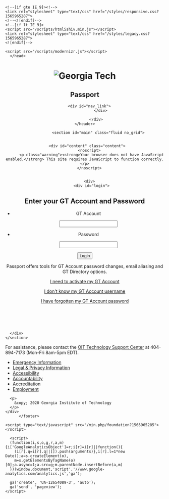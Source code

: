 <!doctype html>
<html lang="en">
  <head>
    <meta charset="utf-8" />
    <meta name="viewport" content="width=device-width, initial-scale=1">
    <title>Georgia Tech :: Account Management :: Passport</title>
    <meta http-equiv="X-UA-Compatible" content="IE=edge">
    <link rel="shortcut icon" href="/images/favicon.ico">
    <!--<meta http-equiv="Content-Style-Type" content="text/css"> -->

    <!--[if gte IE 9]><!-->
    <link rel="stylesheet" type="text/css" href="/styles/responsive.css?1565965287">
    <!--<![endif]-->
    <!--[if lt IE 9]>
    <script src="/scripts/html5shiv.min.js"></script>
    <link rel="stylesheet" type="text/css" href="/styles/legacy.css?1565965287">
    <![endif]-->

    <script src="/scripts/modernizr.js"></script>
      </head>

  <body>

  <p class="readeronly">
      </p>

  <div id="prefooter">
    <header>
      <div id="identity">
                <h1 id="gt-logo" class="">
          <img src="/Login/Images/logo-gt.png" alt="Georgia Tech" />
        </h1>
                <h2 id="site-title">
          Passport
        </h2>
      </div>
      <div id="mobile-menu"></div>
      <div id="primary-menus">
        
        <div id="nav_link">
                  </div>

              </div>
    </header>

                <section id="main" class="fluid no_grid">

      
      <div id="content" class="content">
        <noscript>
          <p class="warning"><strong>Your browser does not have JavaScript enabled.</strong> This site requires JavaScript to function correctly.</p>
        </noscript>

                
        <div>
          <div id="login">
  
  
  
  <div id="login_box" class="focus_input">
    <h2>Enter your GT Account and Password</h2>
        <div class="gt_form"><form enctype="application/x-www-form-urlencoded" action="" method="post"><input type="hidden" name="csrf_token" value="MjY5NTIwMTEzNg==">
<ul class="fields"><li class="field"><label for="username" class="optional">GT Account</label>

<input type="text" name="username" id="username" value="" autocorrect="off" autocapitalize="off"></li>
<li class="field"><label for="password" class="optional">Password</label>

<input type="password" name="password" id="password" value=""></li></ul>
<div class="buttons"><span>
<input type="submit" name="login" id="login" value="Login"></span></div></form></div>  </div>

  <div id="sidebar">
    <div id="help">
      <p>Passport offers tools for GT Account password changes, email aliasing and GT Directory options.</p>
              <div id="dont_know">
          <p><a href="/activation/select-affiliation" class="nowrap">I need to activate my GT Account</a></p>
          <p><a href="/activation/forgot-username" class="nowrap">I don't know my GT Account username</a></p>
          <p><a href="/activation/forgot-password" class="nowrap">I have forgotten my GT Account password</a></p>
        </div>
          </div>
  </div>

<div class="clear">&nbsp;</div>
</div>
        </div>

      </div>
    </section>
  </div>
  <section id="superfooter">
    <div id="superfooter-content">
      <div class="support_notice">
                  For assistance, please contact the <span class="nowrap">
            <a href="http://tsc.oit.gatech.edu/" target="_blank">OIT Technology Support Center</a>
           </span> at <span class="nowrap">404-894-7173 (Mon-Fri 8am-5pm EDT).</span>
              </div>
    </div>
  </section>
  <footer id="footer">
    <div id="footer-content">
      <ul>
          <li><a href="http://www.gatech.edu/emergency/">Emergency Information</a></li
          ><li><a href="http://www.gatech.edu/legal/">Legal &amp; Privacy Information</a></li
          ><li><a href="http://www.gatech.edu/accessibility">Accessibility</a></li
          ><li><a href="http://www.gatech.edu/accountability/">Accountability</a></li
          ><li><a href="https://www.gatech.edu/accreditation/">Accreditation</a></li
          ><li><a href="http://www.careers.gatech.edu/">Employment</a></li>
      </ul>

      <p>
        &copy; 2020 Georgia Institute of Technology
      </p>
    </div>
          </footer>

  <script type="text/javascript" src="/min.php/jquery?1565965285"></script>
  <!--[if gt IE 8]><!-->
    <script type="text/javascript" src="/min.php/foundation?1565965285"></script>
  <!--<![endif]-->

      <script>
      (function(i,s,o,g,r,a,m){i['GoogleAnalyticsObject']=r;i[r]=i[r]||function(){
        (i[r].q=i[r].q||[]).push(arguments)},i[r].l=1*new Date();a=s.createElement(o),
        m=s.getElementsByTagName(o)[0];a.async=1;a.src=g;m.parentNode.insertBefore(a,m)
      })(window,document,'script','//www.google-analytics.com/analytics.js','ga');

      ga('create', 'UA-12654089-3', 'auto');
      ga('send', 'pageview');
    </script>
  
  </body>
</html>

<!-- passport-prod4.gatech.edu -->
